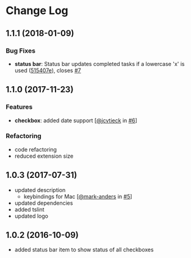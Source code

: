 # Change Log

## 1.1.1 (2018-01-09)
### Bug Fixes
- **status bar**: Status bar updates completed tasks if a lowercase 'x' is used ([515407e](https://github.com/PKief/vscode-markdown-checkbox/commit/515407e)), closes [#7](https://github.com/PKief/vscode-markdown-checkbox/issues/7)

## 1.1.0 (2017-11-23)
### Features
- **checkbox**: added date support [[@jcvtieck](https://github.com/jcvtieck) in [#6](https://github.com/PKief/vscode-markdown-checkbox/pull/6)]

### Refactoring
- code refactoring
- reduced extension size

## 1.0.3 (2017-07-31)
- updated description
    - keybindings for Mac [[@mark-anders](https://github.com/mark-anders) in [#5](https://github.com/PKief/vscode-markdown-checkbox/pull/5)]
- updated dependencies
- added tslint
- updated logo

## 1.0.2 (2016-10-09)
- added status bar item to show status of all checkboxes